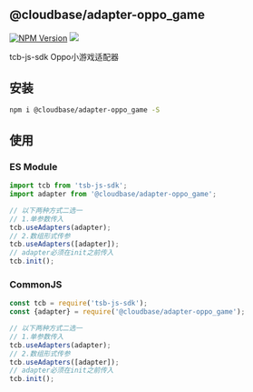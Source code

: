 ## @cloudbase/adapter-oppo_game

[![NPM Version](https://img.shields.io/npm/v/@cloudbase/adapter-oppo_game.svg?style=flat)](https://www.npmjs.com/package/@cloudbase/adapter-oppo_game)
[![](https://img.shields.io/npm/dt/@cloudbase/adapter-oppo_game.svg)](https://www.npmjs.com/package/@cloudbase/adapter-oppo_game)

tcb-js-sdk Oppo小游戏适配器

## 安装
```bash
npm i @cloudbase/adapter-oppo_game -S
```

## 使用
### ES Module
```javascript
import tcb from 'tsb-js-sdk';
import adapter from '@cloudbase/adapter-oppo_game';

// 以下两种方式二选一
// 1.单参数传入
tcb.useAdapters(adapter);
// 2.数组形式传参
tcb.useAdapters([adapter]);
// adapter必须在init之前传入
tcb.init();
```

### CommonJS
```javascript
const tcb = require('tsb-js-sdk');
const {adapter} = require('@cloudbase/adapter-oppo_game');

// 以下两种方式二选一
// 1.单参数传入
tcb.useAdapters(adapter);
// 2.数组形式传参
tcb.useAdapters([adapter]);
// adapter必须在init之前传入
tcb.init();
```